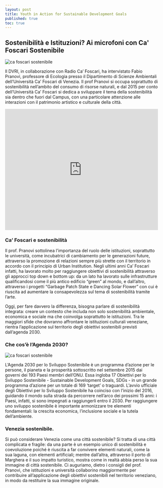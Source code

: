 ```yaml
---
layout: post
title: Youth in Action for Sustainable Development Goals
published: true
toc: true
---
```


## Sostenibilità e Istituzioni? Ai microfoni con Ca' Foscari Sostenibile
![ca foscari sostenibile]({{site.baseurl}}/assets/posts/sostenibile.png)

Il DVRI, in collaborazione con Radio Ca’ Foscari, ha intervistato Fabio Pranovi, professore di Ecologia presso il Dipartimento di Scienze Ambientali dell’Università Ca’ Foscari di Venezia.
Il prof Pranovi si occupa soprattutto di sostenibilità nell’ambito del consumo di risorse naturali, e dal 2015 per conto dell’Università Ca’ Foscari si dedica a sviluppare il tema della sostenibilità sia dentro che fuori dal Campus, con una particolare attenzione alle interazioni con il patrimonio artistico e culturale della città.

<iframe src="https://widget.spreaker.com/player?episode_id=11774236&theme=light&autoplay=false&playlist=false&cover_image_url=https%3A%2F%2Fd3wo5wojvuv7l.cloudfront.net%2Fimages.spreaker.com%2Foriginal%2Feaa4b159720dbb8b64ee51b14aba76d7.jpg" width="100%" height="400px" frameborder="0"></iframe>

### Ca’ Foscari e sostenibilità
Il prof. Pranovi sottolinea l’importanza del ruolo delle istituzioni, soprattutto le università, come incubatrici di cambiamento per le generazioni future, attraverso la promozione di relazioni sempre più strette con il territorio in accordo con il principio di Urban Institution. 
Negli ultimi anni Ca’ Foscari infatti, ha lavorato molto per raggiungere obiettivi di sostenibilità attraverso gli approcci top down e bottom up: da un lato ha lavorato sulle infrastrutture qualificandosi come il più antico edificio “green” al mondo, e dall’altro, attraverso i progetti “Garbage Patch State e Dancing Solar Flower” con cui è riuscita ad aumentare la consapevolezza sul tema di sostenibilità tramite l’arte.

Oggi, per fare davvero la differenza, bisogna parlare di sostenibilità integrata: creare un contesto che includa non solo sostenibilità ambientale, economica e sociale ma che coinvolga soprattutto le istituzioni. Tra le maggiori sfide che dovranno affrontare le istituzioni culturali veneziane, rientra l’applicazione sul territorio degli obiettivi sostenibili previsti dall’agenda 2030. 

### Che cos’è l’Agenda 2030?
![ca foscari sostenibile]({{site.baseurl}}/assets/posts/sostenibile_1.jpeg)

L’Agenda 2030 per lo Sviluppo Sostenibile è un programma d’azione per le persone, il pianeta e la prosperità sottoscritto nel settembre 2015 dai governi dei 193 Paesi membri dell’ONU. Essa ingloba 17 Obiettivi per lo Sviluppo Sostenibile - Sustainable Development Goals, SDGs - in un grande programma d’azione per un totale di 169 ‘target’ o traguardi. L’avvio ufficiale degli Obiettivi per lo Sviluppo Sostenibile ha coinciso con l’inizio del 2016, guidando il mondo sulla strada da percorrere nell’arco dei prossimi 15 anni: i Paesi, infatti, si sono impegnati a raggiungerli entro il 2030. Per raggiungere uno sviluppo sostenibile è importante armonizzare tre elementi fondamentali: la crescita economica, l’inclusione sociale e la tutela dell’ambiente.	

### Venezia sostenibile.
Si può considerare Venezia come una città sostenibile? Si tratta di una città complicata e fragile: da una parte è un esempio unico di sostenibilità e coevoluzione poiché è riuscita a far convivere elementi naturali, come la sua laguna, con elementi artificiali; mentre dall’altra, attraverso il porto di Marghera e il suo impatto turistico, mostra come in realtà abbia perso la sua immagine di città sostenibile. 
Ci auguriamo, dietro i consigli del prof. Pranovi, che istituzioni e università collaborino maggiormente per contribuire all’applicazione degli obiettivi sostenibili nel territorio veneziano, in modo da restituire la sua immagine originale. 
